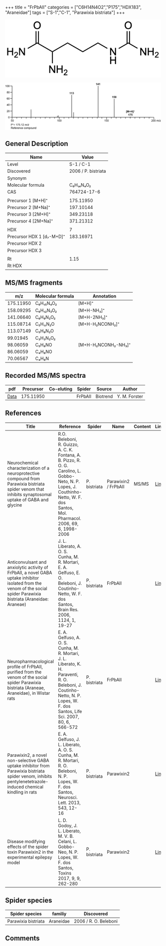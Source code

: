 +++
title = "FrPbAII"
categories = ["C6H14N4O2","P175","HDX183",
"Araneidae"]
tags = ["S-1","C-1",
"Parawixia bistriata"]
+++

![](/img/FrPbAII.png)

![](/img_MSMS/175_FrPbAII.png)

## General Description

| Name                      | Value               |
|---------------------------|---------------------|
| Level                     | S-1 / C-1                   |
| Discovered                | 2006 / P. bistriata |
| Synonym                   |                     |
| Molecular formula         | C₆H₁₄N₄O₂           |
| CAS                       | 764724-17-6         |
|                           |                     |
| Precursor 1 [M+H]⁺        | 175.11950           |
| Precursor 2 [M+Na]⁺       | 197.10144           |
| Precursor 3 [2M+H]⁺       | 349.23118           |
| Precursor 4 [2M+Na]⁺      | 371.21312           |
|                           |                     |
| HDX                       | 7                   |
| Precursor HDX 1 [d₇-M+D]⁺ | 183.16971           |
| Precursor HDX 2           |                     |
| Precursor HDX 3           |                     |
|                           |                     |
| Rt                        | 1.15                |
| Rt HDX                    |                     |

## MS/MS fragments

| m/z       | Molecular formula | Annotation          |
|-----------|-------------------|---------------------|
| 175.11950 | C₆H₁₅N₄O₂         | [M+H]⁺              |
| 158.09295 | C₆H₁₂N₃O₂         | [M+H-NH₃]⁺          |
| 141.06640 | C₆H₉N₂O₂          | [M+H-2NH₃]⁺         |
| 115.08714 | C₅H₁₁N₂O          | [M+H-H₂NCONH₂]⁺     |
| 113.07149 | C₅H₉N₂O           |                     |
| 99.01945  | C₃H₃N₂O₂          |                     |
| 98.06059  | C₅H₈NO            | [M+H-H₂NCONH₂-NH₃]⁺ |
| 86.06059  | C₄H₈NO            |                     |
| 70.06567  | C₄H₈N             |                     |

## Recorded MS/MS spectra

| pdf                               | Precursor | Co-eluting | Spider  | Source   | Author        |
|-----------------------------------|-----------|------------|---------|----------|---------------|
| [Data](/pdf/175_FrPbAII_1-15.pdf) | 175.11950 |            | FrPbAII | Biotrend | Y. M. Forster |

## References

| Title                                                                                                                                                              | Reference                                                                                                                                                                                 | Spider       | Name | Content | Link                                          |
|--------------------------------------------------------------------------------------------------------------------------------------------------------------------|-------------------------------------------------------------------------------------------------------------------------------------------------------------------------------------------|--------------|------|---------|-----------------------------------------------|
| Neurochemical characterization of a neuroprotective compound from Parawixia bistriata spider venom that inhibits synaptosomal uptake of GABA and glycine  | R.O. Beleboni, R. Guizzo, A. C. K. Fontana, A. B. Pizzo, R. O. G. Carolino, L. Gobbo-Neto, N. P. Lopes, J. Couthinho-Netto, W. F. dos Santos, Mol. Pharmacol. 2006, 69, 6, 1998-2006| P. bistriata | Parawixin2 / FrPbAII | MS/MS | [Link](https://doi.org/10.1124/mol.105.017319) |
| Anticonvulsant and anxiolytic activity of FrPbAII, a novel GABA uptake inhibitor isolated from the venom of the social spider Parawixia bistriata (Araneidae: Araneae)  | J. L. Liberato, A. O. S. Cunha, M. R. Mortari, E. A. Gelfuso, E. O. Beleboni, J. Coutinho-Netto, W. F. dos Santos, Brain Res. 2006, 1124, 1, 19-27 | P. bistriata | FrPbAII |  | [Link](https://doi.org/10.1016/j.brainres.2006.09.052) |
| Neuropharmacological profile of FrPbAII, purified from the venom of the social spider Parawixia bistriata (Araneae, Araneidae), in Wistar rats  | E. A. Gelfuso, A. O. S. Cunha, M. R. Mortari, J. L. Liberato, K. H. Paraventi, R. O. Beleboni, J. Coutinho-Netto, N. P. Lopes, W. F. dos Santos, Life Sci. 2007, 80, 6, 566-572 | P. bistriata | FrPbAII |  | [Link](https://doi.org/10.1016/j.lfs.2006.10.002) |
| Parawixin2, a novel non-selective GABA uptake inhibitor from Parawixia bistriata spider venom, inhibits pentylenetetrazole-induced chemical kindling in rats  | E. A. Gelfuso, J. L. Liberato, A. O. S. Cunha, M. R. Mortari, R. O. Beleboni, N. P. Lopes, W. F. dos Santos, Neurosci. Lett. 2013, 543, 12-16 | P. bistriata | Parawixin2 |  | [Link](https://doi.org/10.1016/j.neulet.2013.02.074) |
| Disease modifying effects of the spider toxin Parawixin2 in the experimental epilepsy model  | L. D. Godoy, J. L. Liberato, M. V. B. Celani, L. Gobbo-Neo, N. P. Lopes, W. F. dos Santos, Toxins 2017, 9, 9, 262-280 | P. bistriata | Parawixin2 |  | [Link](https://doi.org/10.3390/toxins9090262) |

## Spider species

| Spider species      | familiy   | Discovered         |
|---------------------|-----------|-----------------------|
| Parawixia bistriata | Araneidae | 2006 / R. O. Beleboni |

## Comments

